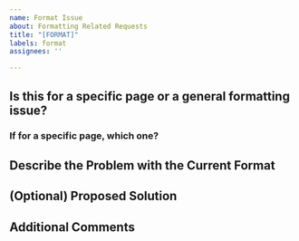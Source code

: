```yaml
---
name: Format Issue
about: Formatting Related Requests
title: "[FORMAT]"
labels: format
assignees: ''

---
```


## Is this for a specific page or a general formatting issue?

### If for a specific page, which one?

## Describe the Problem with the Current Format

## (Optional) Proposed Solution

## Additional Comments
